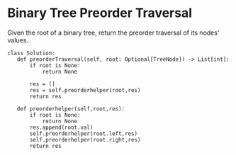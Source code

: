 # Binary Tree Preorder Traversal

Given the root of a binary tree, return the preorder traversal of its nodes' values.
 ```
 class Solution:
    def preorderTraversal(self, root: Optional[TreeNode]) -> List[int]:
        if root is None:
            return None
        
        res = []
        res = self.preorderhelper(root,res)
        return res
    
    def preorderhelper(self,root,res):
        if root is None:
            return None
        res.append(root.val)
        self.preorderhelper(root.left,res)
        self.preorderhelper(root.right,res)
        return res
```

